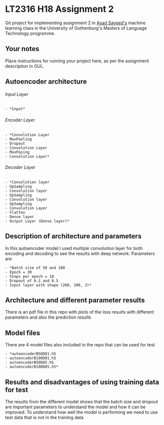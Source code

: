 # LT2316 H18 Assignment 2

Git project for implementing assignment 2 in [Asad Sayeed's](https://asayeed.github.io) machine learning class in the University of Gothenburg's Masters
of Language Technology programme.

## Your notes

Place instructions for running your project here, as per the assignment
description in GUL.

## Autoencoder architecture 


###### Input Layer
    - *Input*
###### Encoder Layer
    - *Convolution Layer
    - MaxPooling
    - Dropout
    - Convolution Layer
    - MaxPooing
    - Convolution Layer*
###### Decoder Layer
    - *Convolution layer
    - UpSampling
    - Convolution layer
    - UpSampling
    - Convolution layer
    - UpSampling
    - Convolution Layer
    - Flatten
    - Dense layer
    - Output Layer (Dense layer)*
    
## Description of architecture and parameters

In this autoencoder model I used multiple convolution layer for both encoding and decoding to see the results with deep network. Parameters are

    - *Batch size of 50 and 100
    - Epoch = 30
    - Steps per epoch = 10
    - Dropout of 0.1 and 0.5
    - Input layer with shape (200, 200, 3)*

## Architecture and different parameter results

There is an pdf file in this repo with plots of the loss results with different parameters and also the prediction results

## Model files

There are 4 model files also included in the repo that can be used for test

    - *autoencoderB50D01.h5
    - autoencoderB100D01.h5
    - autoencoderB50D05.h5
    - autoencoderB100D05.h5*
    
## Results and disadvantages of using training data for test

The results from the different model shows that the batch size and dropout are important parameters to understand the model and how it can be improved. To understand how well the model is performing we need to use test data that is not in the training data